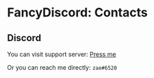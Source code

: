 # FancyDiscord: Contacts

## Discord
You can visit support server: [Press me](https://discord.gg/XReqA38eq7)

Or you can reach me directly: `zae#6520`
